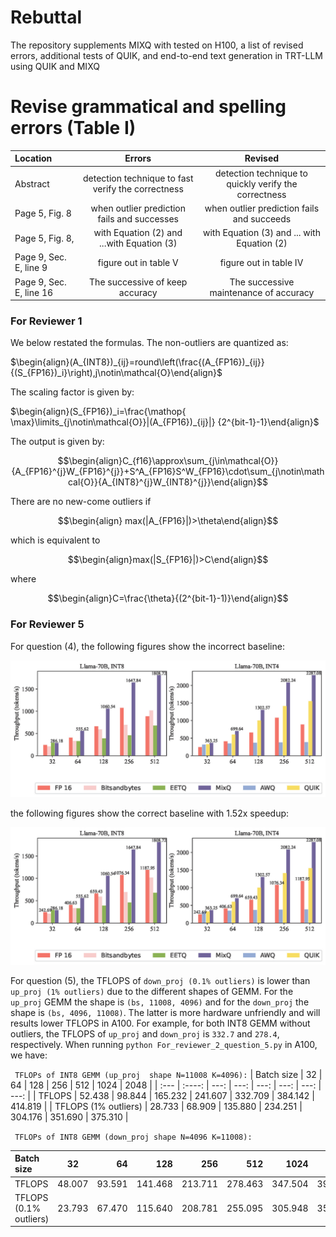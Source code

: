 # Rebuttal


The repository supplements MIXQ with tested on H100, a list of revised errors, additional tests of QUIK, and end-to-end text generation in TRT-LLM using QUIK and MIXQ

# Revise grammatical and spelling errors (Table I)

| Location                  |  Errors         | Revised            |
| :---                     |    :----:   |        :----:       | 
| Abstract                   |   detection technique to fast verify the correctness    | detection technique to quickly verify the correctness      |
| Page  5, Fig. 8    |when outlier prediction fails and successes    | when outlier prediction fails and succeeds           | 
| Page 5, Fig. 8,               |    with Equation (2) and ...with  Equation (3)   | with Equation (3) and ... with  Equation (2)       | 
| Page 9, Sec. E, line 9               |  figure out in table  V  | figure out in table  IV  | 
| Page 9, Sec. E, line 16               |   The successive of keep accuracy |  The successive maintenance of accuracy  | 

### For Reviewer 1
 We below restated the formulas. The non-outliers are quantized as:
 
 $\begin{align}(A_{INT8})_{ij}=round\left(\frac{(A_{FP16})_{ij}}{(S_{FP16})_i}\right),j\notin\mathcal{O}\end{align}$
 
 
 The scaling factor is given by:
 
 $\begin{align}(S_{FP16})_i=\frac{\mathop{ \max}\limits_{j\notin\mathcal{O}}|(A_{FP16})_{ij}|} {2^{bit-1}-1}\end{align}$
 
 The output is given by:
 
 $$\begin{align}C_{f16}\approx\sum_{j\in\mathcal{O}}{A_{FP16}^{j}W_{FP16}^{j}}+S^A_{FP16}S^W_{FP16}\cdot\sum_{j\notin\mathcal{O}}{A_{INT8}^{j}W_{INT8}^{j}}\end{align}$$
 
 
 There are no new-come outliers if 
 
 $$\begin{align} max(|A_{FP16}|)>\theta\end{align}$$
 
 which is equivalent to 
 
 $$\begin{align}max(|S_{FP16}|)>C\end{align}$$
 
 where
 
 $$\begin{align}C=\frac{\theta}{(2^{bit-1}-1)}\end{align}$$

### For Reviewer 5


For question (4), the following figures show the incorrect baseline:

![Wrong baseline](throughput-llama70b_r.jpg "Wrong baseline") 


the following figures show the correct baseline with 1.52x speedup:

![Revised baseline](throughput-llama70b_revised_baseline.jpg "Revised baseline") 

For question (5), the TFLOPS of `down_proj (0.1% outliers)` is lower than `up_proj (1% outliers)` due to the different shapes of GEMM. For the `up_proj` GEMM the shape is `(bs, 11008, 4096)` and for the `down_proj`  the shape is `(bs, 4096, 11008)`. The latter is more hardware unfriendly and will results lower TFLOPS in A100. For example, for both INT8 GEMM without outliers, the TFLOPS of `up_proj` and `down_proj` is `332.7` and `278.4`, respectively. When running ```python For_reviewer_2_question_5.py``` in A100, we have:



``` TFLOPs of INT8 GEMM (up_proj  shape N=11008 K=4096):```
| Batch size                | 32          | 64            | 128         | 256      | 512      | 1024    | 2048    |
| :---                     |    :----:   |          ---: |  ---:        |  ---:    |  ---:    |  ---:   |  ---:   |
| TFLOPS                   | 52.438      | 98.844        | 165.232      | 241.607  | 332.709  | 384.142 | 414.819 |
| TFLOPS  (1% outliers)    | 28.733     | 68.909       | 135.880        | 234.251  | 304.176  | 351.690 | 375.310 |

``` TFLOPs of INT8 GEMM (down_proj shape N=4096 K=11008):```

| Batch size                  | 32          | 64           | 128         | 256      | 512      | 1024    | 2048    |
| :---                     |    :----:   |          ---: |  ---:        |  ---:    |  ---:    |  ---:   |  ---:   |
| TFLOPS                     | 48.007      | 93.591      | 141.468      | 213.711 | 278.463 | 347.504 | 399.033 |
| TFLOPS  (0.1% outliers)    | 23.793     | 67.470       | 115.640       | 208.781 | 255.095 | 305.948 | 351.168 |